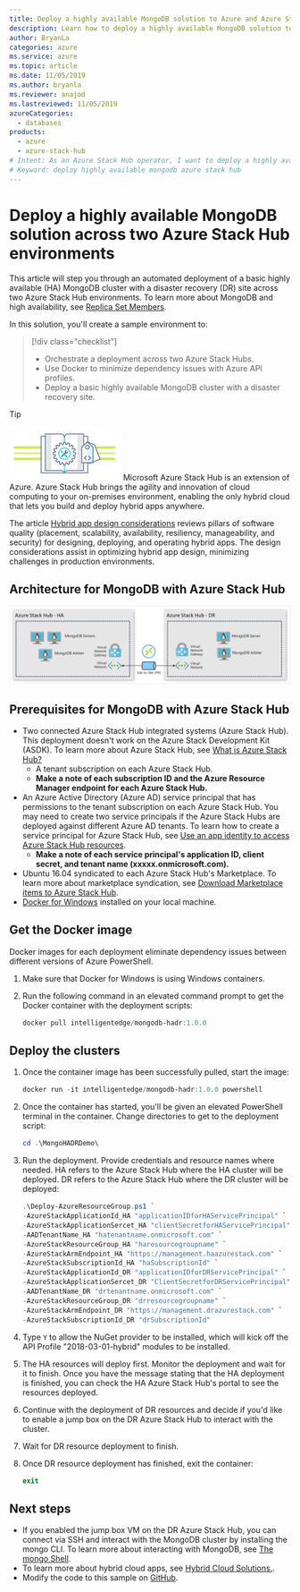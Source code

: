 ```yaml
---
title: Deploy a highly available MongoDB solution to Azure and Azure Stack Hub
description: Learn how to deploy a highly available MongoDB solution to Azure and Azure Stack Hub
author: BryanLa
categories: azure
ms.service: azure
ms.topic: article
ms.date: 11/05/2019
ms.author: bryanla
ms.reviewer: anajod
ms.lastreviewed: 11/05/2019
azureCategories:
  - databases
products:
  - azure
  - azure-stack-hub
# Intent: As an Azure Stack Hub operator, I want to deploy a highly available MongoDB solution across two Azure Stack Hub environments.
# Keyword: deploy highly available mongodb azure stack hub
---
```


# Deploy a highly available MongoDB solution across two Azure Stack Hub environments

This article will step you through an automated deployment of a basic highly available (HA) MongoDB cluster with a disaster recovery (DR) site across two Azure Stack Hub environments. To learn more about MongoDB and high availability, see [Replica Set Members](https://docs.mongodb.com/manual/core/replica-set-members/).

In this solution, you'll create a sample environment to:

> [!div class="checklist"]
> - Orchestrate a deployment across two Azure Stack Hubs.
> - Use Docker to minimize dependency issues with Azure API profiles.
> - Deploy a basic highly available MongoDB cluster with a disaster recovery site.

> [!Tip]
> ![The hybrid tip icon.](media/solution-deployment-guide-cross-cloud-scaling/hybrid-pillars.png)
> Microsoft Azure Stack Hub is an extension of Azure. Azure Stack Hub brings the agility and innovation of cloud computing to your on-premises environment, enabling the only hybrid cloud that lets you build and deploy hybrid apps anywhere.
>
> The article [Hybrid app design considerations](/hybrid/app-solutions/overview-app-design-considerations) reviews pillars of software quality (placement, scalability, availability, resiliency, manageability, and security) for designing, deploying, and operating hybrid apps. The design considerations assist in optimizing hybrid app design, minimizing challenges in production environments.

## Architecture for MongoDB with Azure Stack Hub

![The diagram shows a highly available MongoDB architecture in Azure Stack Hub.](media/solution-deployment-guide-mongodb-ha/image1.png)

## Prerequisites for MongoDB with Azure Stack Hub

- Two connected Azure Stack Hub integrated systems (Azure Stack Hub). This deployment doesn't work on the Azure Stack Development Kit (ASDK). To learn more about Azure Stack Hub, see [What is Azure Stack Hub?](https://azure.microsoft.com/products/azure-stack/hub/)
  - A tenant subscription on each Azure Stack Hub.
  - **Make a note of each subscription ID and the Azure Resource Manager endpoint for each Azure Stack Hub.**
- An Azure Active Directory (Azure AD) service principal that has permissions to the tenant subscription on each Azure Stack Hub. You may need to create two service principals if the Azure Stack Hubs are deployed against different Azure AD tenants. To learn how to create a service principal for Azure Stack Hub, see [Use an app identity to access Azure Stack Hub resources](/azure-stack/user/azure-stack-create-service-principals).
  - **Make a note of each service principal's application ID, client secret, and tenant name (xxxxx.onmicrosoft.com).**
- Ubuntu 16.04 syndicated to each Azure Stack Hub's Marketplace. To learn more about marketplace syndication, see [Download Marketplace items to Azure Stack Hub](/azure-stack/operator/azure-stack-download-azure-marketplace-item).
- [Docker for Windows](https://docs.docker.com/docker-for-windows/) installed on your local machine.

## Get the Docker image

Docker images for each deployment eliminate dependency issues between different versions of Azure PowerShell.

1. Make sure that Docker for Windows is using Windows containers.
2. Run the following command in an elevated command prompt to get the Docker container with the deployment scripts:

    ```powershell  
    docker pull intelligentedge/mongodb-hadr:1.0.0
    ```

## Deploy the clusters

1. Once the container image has been successfully pulled, start the image:

    ```powershell  
    docker run -it intelligentedge/mongodb-hadr:1.0.0 powershell
    ```

2. Once the container has started, you'll be given an elevated PowerShell terminal in the container. Change directories to get to the deployment script:

    ```powershell  
    cd .\MongoHADRDemo\
    ```

3. Run the deployment. Provide credentials and resource names where needed. HA refers to the Azure Stack Hub where the HA cluster will be deployed. DR refers to the Azure Stack Hub where the DR cluster will be deployed:

    ```powershell
    .\Deploy-AzureResourceGroup.ps1 `
    -AzureStackApplicationId_HA "applicationIDforHAServicePrincipal" `
    -AzureStackApplicationSercet_HA "clientSecretforHAServicePrincipal" `
    -AADTenantName_HA "hatenantname.onmicrosoft.com" `
    -AzureStackResourceGroup_HA "haresourcegroupname" `
    -AzureStackArmEndpoint_HA "https://management.haazurestack.com" `
    -AzureStackSubscriptionId_HA "haSubscriptionId" `
    -AzureStackApplicationId_DR "applicationIDforDRServicePrincipal" `
    -AzureStackApplicationSercet_DR "ClientSecretforDRServicePrincipal" `
    -AADTenantName_DR "drtenantname.onmicrosoft.com" `
    -AzureStackResourceGroup_DR "drresourcegroupname" `
    -AzureStackArmEndpoint_DR "https://management.drazurestack.com" `
    -AzureStackSubscriptionId_DR "drSubscriptionId"
    ```

4. Type `Y` to allow the NuGet provider to be installed, which will kick off the API Profile "2018-03-01-hybrid" modules to be installed.

5. The HA resources will deploy first. Monitor the deployment and wait for it to finish. Once you have the message stating that the HA deployment is finished, you can check the HA Azure Stack Hub's portal to see the resources deployed.

6. Continue with the deployment of DR resources and decide if you'd like to enable a jump box on the DR Azure Stack Hub to interact with the cluster.

7. Wait for DR resource deployment to finish.

8. Once DR resource deployment has finished, exit the container:

    ```powershell
    exit
    ```

## Next steps

- If you enabled the jump box VM on the DR Azure Stack Hub, you can connect via SSH and interact with the MongoDB cluster by installing the mongo CLI. To learn more about interacting with MongoDB, see [The mongo Shell](https://docs.mongodb.com/manual/mongo).
- To learn more about hybrid cloud apps, see [Hybrid Cloud Solutions.](/azure-stack/user).
- Modify the code to this sample on [GitHub](https://github.com/Azure-Samples/azure-intelligent-edge-patterns).
